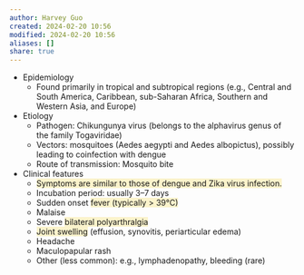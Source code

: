 ```yaml
---
author: Harvey Guo
created: 2024-02-20 10:56
modified: 2024-02-20 10:56
aliases: []
share: true
---
```


- Epidemiology
	- Found primarily in tropical and subtropical regions (e.g., Central and South America, Caribbean, sub-Saharan Africa, Southern and Western Asia, and Europe)
- Etiology
	- Pathogen: Chikungunya virus (belongs to the alphavirus genus of the family Togaviridae)
	- Vectors: mosquitoes (Aedes aegypti and Aedes albopictus), possibly leading to coinfection with dengue
	- Route of transmission: Mosquito bite
- Clinical features
	- <span style="background:rgba(240, 200, 0, 0.2)">Symptoms are similar to those of dengue and Zika virus infection.</span>
	- Incubation period: usually 3–7 days
	- Sudden onset <span style="background:rgba(240, 200, 0, 0.2)">fever (typically > 39°C)</span>
	- Malaise
	- Severe <span style="background:rgba(240, 200, 0, 0.2)">bilateral polyarthralgia</span> 
	- <span style="background:rgba(240, 200, 0, 0.2)">Joint swelling</span> (effusion, synovitis, periarticular edema)
	- Headache
	- Maculopapular rash 
	- Other (less common): e.g., lymphadenopathy, bleeding (rare)
